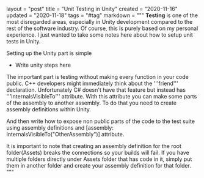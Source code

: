 layout = "post"
title = "Unit Testing in Unity"
created = "2020-11-16"
updated = "2020-11-18"
tags = "#tag"
markdown = """
**Testing** is one of the most disregarded areas, especially in Unity development compared to the rest of the software industry. Of course, this is purely based on my personal experience. I just wanted to take some notes here about how to setup unit tests in Unity.

Setting up the Unity part is simple
* Write unity steps here

The important part is testing without making every function in your code public. C++ developers might immediately think about the '''friend''' declaration.
Unfortunately C# doesn't have that feature but instead has '''InternalsVisibleTo''' attribute.
With this attribute you can make some parts of the assembly to another assembly. To do that you need to create assembly definitions within Unity.

And then write how to expose non public parts of the code to the test suite using assembly definitions and 
[assembly: InternalsVisibleTo("OtherAssembly")] attribute.

It is important to note that creating an assembly definition for the root folder(Assets) breaks the connections so your builds will fail.
If you have multiple folders directly under Assets folder that has code in it, simply put them in another folder and create your assembly definition for that folder.
"""
